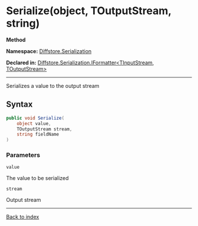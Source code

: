 # Serialize(object, TOutputStream, string)

**Method**

**Namespace:** [Diffstore.Serialization](Diffstore.Serialization.md)

**Declared in:** [Diffstore.Serialization.IFormatter<TInputStream, TOutputStream>](Diffstore.Serialization.IFormatter{TInputStream,TOutputStream}.md)

------



Serializes a value to the output stream


## Syntax

```csharp
public void Serialize(
	object value,
	TOutputStream stream,
	string fieldName
)
```

### Parameters

`value`

The value to be serialized

`stream`

Output stream

------

[Back to index](index.md)